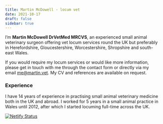 ```yaml
---
title: Martin McDowell - locum vet
date: 2021-10-17
draft: false
sidebar: true
---
```

I’m **Martin McDowell DrVetMed MRCVS**, an experienced small animal veterinary surgeon offering vet locum services round the UK but preferably in Herefordshire, Gloucestershire, Worcestershire, Shropshire and south-east Wales.

If you would require my locum services or would like more information, please get in touch with me through the contact form or directly via my email me@martin.vet. My CV and references are available on request.

### Experience
I have 14 years of experience in practising small animal veterinary medicine both in the UK and abroad. I worked for 5 years in a small animal practice in Wales until 2012, after which I started locuming full-time across the UK.

[![Netlify Status](https://api.netlify.com/api/v1/badges/4a9c97e9-50e1-4bf2-80a7-fab9030f86d8/deploy-status)](https://app.netlify.com/sites/martin-blog/deploys)
